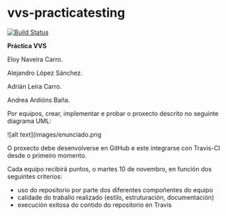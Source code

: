 # vvs-practicatesting

[![Build Status](https://travis-ci.org/alopezsanchez/vvs-practicatesting.svg?branch=master)](https://travis-ci.org/alopezsanchez/vvs-practicatesting)

**Práctica VVS**

Eloy Naveira Carro.

Alejandro López Sánchez.

Adrián Leira Carro.

Andrea Ardións Baña.

Por equipos, crear, implementar e probar o proxecto descrito no seguinte diagrama UML:

![alt text](images/enunciado.png

O proxecto debe desenvolverse en GitHub e este integrarse con Travis-CI desde o primeiro momento.

Cada equipo recibirá puntos, o martes 10 de novembro, en función dos seguintes criterios:

* uso do repositorio por parte dos diferentes compoñentes do equipo
* calidade do traballo realizado (estilo, estruturación, documentación)
* execución exitosa do contido do repositorio en Travis
